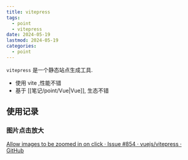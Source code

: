 ```yaml
---
title: vitepress
tags:
  - point
  - vitepress
date: 2024-05-19
lastmod: 2024-05-19
categories:
  - point
---
```


`vitepress` 是一个静态站点生成工具.

- 使用 vite ,性能不错
- 基于 [[笔记/point/Vue|Vue]], 生态不错

## 使用记录

### 图片点击放大

[Allow images to be zoomed in on click · Issue #854 · vuejs/vitepress · GitHub](https://github.com/vuejs/vitepress/issues/854)
